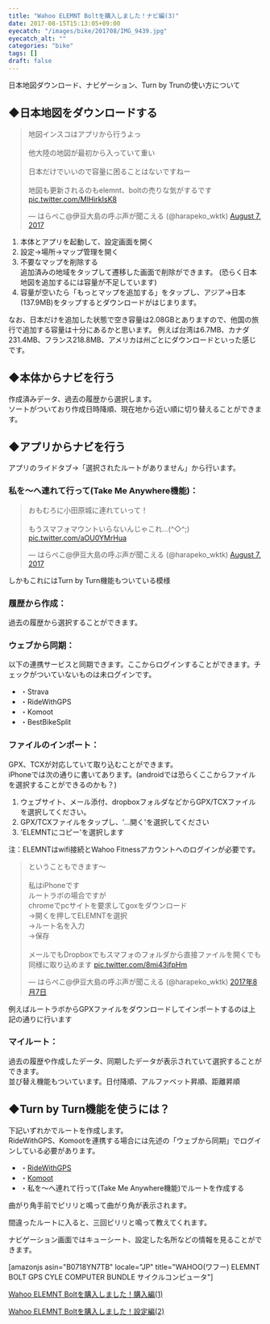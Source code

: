 ```yaml
---
title: "Wahoo ELEMNT Boltを購入しました！ナビ編(3)"
date: 2017-08-15T15:13:05+09:00
eyecatch: "/images/bike/201708/IMG_9439.jpg"
eyecatch_alt: ""
categories: "bike"
tags: []
draft: false
---
```


日本地図ダウンロード、ナビゲーション、Turn by Trunの使い方について

<h2>◆日本地図をダウンロードする</h2>
<blockquote class="twitter-tweet" data-partner="tweetdeck"><p lang="ja" dir="ltr">地図インスコはアプリから行うよっ<br /><br />他大陸の地図が最初から入っていて重い<br /><br />日本だけでいいので容量に困ることはないですねー<br /><br />地図も更新されるのもelemnt、boltの売りな気がするです <a href="https://t.co/MlHirkIsK8">pic.twitter.com/MlHirkIsK8</a></p>&mdash; はらぺこ@伊豆大島の呼ぶ声が聞こえる (@harapeko_wktk) <a href="https://twitter.com/harapeko_wktk/status/894552968040595456">August 7, 2017</a></blockquote>

<ol>
  <li>本体とアプリを起動して、設定画面を開く</li>
  <li>設定→場所→マップ管理を開く</li>
  <li>不要なマップを削除する<br />
追加済みの地域をタップして遷移した画面で削除ができます。
(恐らく日本地図を追加するには容量が不足しています)</li>
  <li>容量が空いたら「もっとマップを追加する」をタップし、アジア→日本(137.9MB)をタップするとダウンロードがはじまります。</li>
</ol>

なお、日本だけを追加した状態で空き容量は2.08GBとありますので、他国の旅行で追加する容量は十分にあるかと思います。
例えば台湾は6.7MB、カナダ231.4MB、フランス218.8MB、アメリカは州ごとにダウンロードといった感じです。

<h2>◆本体からナビを行う</h2>
<p>作成済みデータ、過去の履歴から選択します。<br />
ソートがついており作成日時降順、現在地から近い順に切り替えることができます。</p>

<h2>◆アプリからナビを行う</h2>
<p>アプリのライドタブ→「選択されたルートがありません」から行います。</p>

<h3>私を〜へ連れて行って(Take Me Anywhere機能)：</h3>
<blockquote class="twitter-tweet" data-partner="tweetdeck"><p lang="ja" dir="ltr">おもむろに小田原城に連れていって！<br /><br />もうスマフォマウントいらないんじゃこれ…(^◇^;) <a href="https://t.co/aOU0YMrHua">pic.twitter.com/aOU0YMrHua</a></p>&mdash; はらぺこ@伊豆大島の呼ぶ声が聞こえる (@harapeko_wktk) <a href="https://twitter.com/harapeko_wktk/status/894560653008031744">August 7, 2017</a></blockquote>

<p>しかもこれにはTurn by Turn機能もついている模様</p>

<h3>履歴から作成：</h3>
<p>過去の履歴から選択することができます。</p>

<h3>ウェブから同期：</h3>
<p>以下の連携サービスと同期できます。ここからログインすることができます。チェックがついていないものは未ログインです。</p>

<ul>
  <li>・Strava</li>
  <li>・RideWithGPS</li>
  <li>・Komoot</li>
  <li>・BestBikeSplit</li>
</ul>

<h3>ファイルのインポート：</h3>
<p>GPX、TCXが対応していて取り込むことができます。<br />
iPhoneでは次の通りに書いてあります。(androidでは恐らくここからファイルを選択することができるのかも？)</p>

<ol>
  <li>ウェブサイト、メール添付、dropboxフォルダなどからGPX/TCXファイルを選択してください。</li>
  <li>GPX/TCXファイルをタップし、'…開く'を選択してください</li>
  <li>'ELEMNTにコピー'を選択します</li>
</ol>

注：ELEMNTはwifi接続とWahoo Fitnessアカウントへのログインが必要です。

<blockquote class="twitter-tweet" data-conversation="none" data-lang="ja"><p lang="ja" dir="ltr">ということもできます〜<br /><br />私はiPhoneです<br />ルートラボの場合ですが<br />chromeでpcサイトを要求してgoxをダウンロード<br />→開くを押してELEMNTを選択<br />→ルート名を入力<br />→保存<br /><br />メールでもDropboxでもスマフォのフォルダから直接ファイルを開くでも同様に取り込めます <a href="https://t.co/8mi43jfpHm">pic.twitter.com/8mi43jfpHm</a></p>&mdash; はらぺこ@伊豆大島の呼ぶ声が聞こえる (@harapeko_wktk) <a href="https://twitter.com/harapeko_wktk/status/894573163203354624">2017年8月7日</a></blockquote>
<p>例えばルートラボからGPXファイルをダウンロードしてインポートするのは上記の通りに行います</p>

<h3>マイルート：</h3>
<p>過去の履歴や作成したデータ、同期したデータが表示されていて選択することができます。<br />
並び替え機能もついています。日付降順、アルファベット昇順、距離昇順</p>

<h2>◆Turn by Turn機能を使うには？</h2>
<p>下記いずれかでルートを作成します。<br />RideWithGPS、Komootを連携する場合には先述の「ウェブから同期」でログインしている必要があります。</p>

<ul>
  <li>・<a href="https://ridewithgps.com/" target="_blank">RideWithGPS</a></li>
  <li>・<a href="https://www.komoot.com/" target="_blank">Komoot</a></li>
  <li>・私を〜へ連れて行って(Take Me Anywhere機能)でルートを作成する</li>
</ul>

<p>曲がり角手前でピリリと鳴って曲がり角が表示されます。</p>
<p>間違ったルートに入ると、三回ピリリと鳴って教えてくれます。</p>
<p>ナビゲーション画面ではキューシート、設定した名所などの情報を見ることができます。</p>

[amazonjs asin="B0718YN7TB" locale="JP" title="WAHOO(ワフー) ELEMNT BOLT GPS CYLE COMPUTER BUNDLE サイクルコンピュータ"]

<p><a href="http://harapeko.wktk.so/自転車/2566" target="_blank">Wahoo ELEMNT Boltを購入しました！購入編(1)</a></p>
<p><a href="http://harapeko.wktk.so/自転車/2577" target="_blank">Wahoo ELEMNT Boltを購入しました！設定編(2)</a></p>